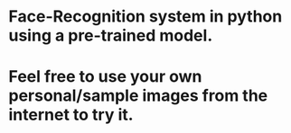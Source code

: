 # Face-Recognition system in python using a pre-trained model.
# Feel free to use your own personal/sample images from the internet to try it.
 
